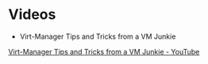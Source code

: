 # Videos
- Virt-Manager Tips and Tricks from a VM Junkie

[Virt-Manager Tips and Tricks from a VM Junkie - YouTube](https://www.youtube.com/watch?v=9FBhcOnCxM8)